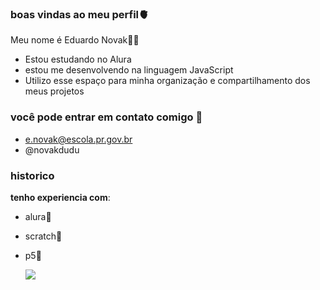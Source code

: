 ### boas vindas ao meu perfil🫀

Meu nome é Eduardo Novak👨‍🎓

- Estou estudando no Alura
- estou me desenvolvendo na linguagem JavaScript
- Utilizo esse espaço para minha organização e compartilhamento dos meus projetos

 ### você pode entrar em contato comigo 📧

- e.novak@escola.pr.gov.br
- @novakdudu

### historico

**tenho experiencia com**:

- alura📱
- scratch📱
- p5📱

  ![](https://media.tenor.com/bIWKGrYb0FIAAAAC/crazy-dance-funny-dance.gif)
